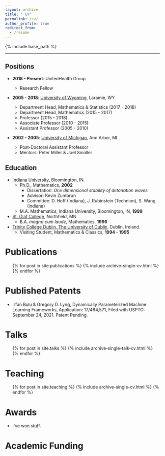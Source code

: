 ```yaml
---
layout: archive
title: " CV"
permalink: /cv/
author_profile: true
redirect_from:
  - /resume
---
```


{% include base_path %}

---

## Positions
* **2018 - Present**: UnitedHealth Group
  * Research Fellow

* **2005 - 2018**:  [University of Wyoming](http://www.uwyo.edu), Laramie, WY
  * Department Head, Mathematics & Statistics (2017 - 2018)
  * Department Head, Mathematics (2015 - 2017) 
  * Professor (2015 - 2018)
  * Associate Professor (2010 - 2015)
  * Assistant Professor (2005 - 2010)

* **2002 - 2005**: [University of Michigan](http://www.umich.edu), Ann Arbor, MI
  * Post-Doctoral Assistant Professor
  * Mentors: Peter Miller & Joel Smoller
  
## Education
* [Indiana University](http://www.iub.edu), Bloomington, IN.
  * Ph.D., Mathematics, **2002**
    * Dissertation: *One dimensional stability of detonation waves*
    * Advisor: Kevin Zumbrun
    * Committee: D. Hoff (Indiana), J. Rubinstein (Technion), S. Wang (Indiana)
  * M.A. Mathematics, Indiana University, Bloomington, IN,  **1999**
* [St. Olaf College](http://stolaf.edu), Northfield, MN.
  * B.A. *magna cum laude*, Mathematics, **1996**
* [Trinity College Dublin, The University of Dublin](http://www.tcd.ie), Dublin, Ireland.
  * Visiting Student, Mathematics & Classics, **1994 - 1995**

Publications
======
  <ul>{% for post in site.publications %}
    {% include archive-single-cv.html %}
  {% endfor %}</ul>
  
Published Patents
======
* Irfan Bulu & Gregory D. Lyng, Dynamically Parameterized Machine Learning Frameworks, Application: 17/484,571, Filed with USPTO: September 24, 2021. Patent Pending.

Talks
======
  <ul>{% for post in site.talks %}
    {% include archive-single-talk-cv.html %}
  {% endfor %}</ul>
  
Teaching
======
  <ul>{% for post in site.teaching %}
    {% include archive-single-cv.html %}
  {% endfor %}</ul>
  
Awards
======
* I've won stuff. 

Academic Funding 
=====
